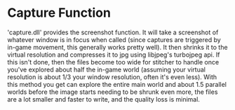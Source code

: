 # Capture Function

'capture.dll' provides the screenshot function. It will take a screenshot of whatever window is in focus when called (since captures are triggered by in-game movement, this generally works pretty well). It then shrinks it to the virtual resolution and compresses it to jpg using libjpeg's turbojpeg api. If this isn't done, then the files become too wide for stitcher to handle once you've explored about half the in-game world (assuming your virtual resolution is about 1/3 your window resolution, often it's even less). With this method you get can explore the entire main world and about 1.5 parallel worlds before the image starts needing to be shrunk even more, the files are a lot smaller and faster to write, and the quality loss is minimal.
